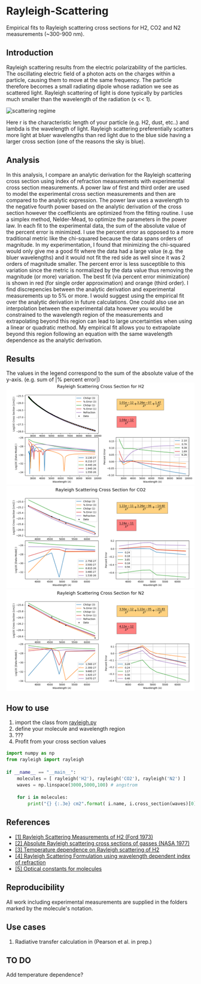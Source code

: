 # Rayleigh-Scattering
Empirical fits to Rayleigh scattering cross sections for H2, CO2 and N2 measurements (~300-900 nm). 


## Introduction 
Rayleigh scattering results from the electric polarizability of the particles. The oscillating electric field of a photon acts on the charges within a particle, causing them to move at the same frequency. The particle therefore becomes a small radiating dipole whose radiation we see as scattered light. Rayleigh scattering of light is done typically by particles much smaller than the wavelength of the radiation (x << 1).

![scattering regime](https://wikimedia.org/api/rest_v1/media/math/render/svg/e881ee39e1776b6a1af521b8552a9d50ac4fe4d8)

Here r is the characteristic length of your particle (e.g. H2, dust, etc..) and lambda is the wavelength of light. Rayleigh scattering preferentially scatters more light at bluer wavelengths than red light due to the blue side having a larger cross section (one of the reasons the sky is blue). 

## Analysis
In this analysis, I compare an analytic derivation for the Rayleigh scattering cross section using index of refraction measurements with experimental cross section measurements. A power law of first and third order are used to model the experimental cross section measurements and then are compared to the analytic expression. The power law uses a wavelength to the negative fourth power based on the analytic derivation of the cross section however the coefficients are optimized from the fitting routine. I use a simplex method, Nelder-Mead, to optimize the parameters in the power law. In each fit to the experimental data, the sum of the absolute value of the percent error is minimized. I use the percent error as opposed to a more traditional metric like the chi-squared because the data spans orders of magnitude. In my experimentation, I found that minimizing the chi-squared would only give me a good fit where the data had a large value (e.g. the bluer wavelengths) and it would not fit the red side as well since it was 2 orders of magnitude smaller. The percent error is less susceptible to this variation since the metric is normalized by the data value thus removing the magnitude (or more) variation. The best fit (via percent error minimization) is shown in red (for single order approximation) and orange (third order). I find discrepencies between the analytic derivation and experimental measurements up to 5% or more. I would suggest using the empirical fit over the analytic derivation in future calculations. One could also use an interpolation between the experimental data however you would be constrained to the wavelength region of the measurements and extrapolating beyond this region can lead to large uncertainties when using a linear or quadratic method. My empirical fit allows you to extrapolate beyond this region following an equation with the same wavelength dependence as the analytic derivation.   


## Results
The values in the legend correspond to the sum of the absolute value of the y-axis. (e.g. sum of |% percent error|) 
![Cross Section for H2](https://github.com/pearsonkyle/Rayleigh-Scattering/blob/master/Figures/h2.png) 
![Cross Section for CO2](https://github.com/pearsonkyle/Rayleigh-Scattering/blob/master/Figures/co2.png)
![Cross Section for N2](https://github.com/pearsonkyle/Rayleigh-Scattering/blob/master/Figures/n2.png)


## How to use
1. import the class from [rayleigh.py](https://github.com/pearsonkyle/Rayleigh-Scattering/blob/master/rayleigh.py)
2. define your molecule and wavelength region
3. ???
4. Profit from your cross section values
```python
import numpy as np
from rayleigh import rayleigh

if __name__ == "__main__":
    molecules = [ rayleigh('H2'), rayleigh('CO2'), rayleigh('N2') ]
    waves = np.linspace(3000,5000,100) # angstrom

    for i in molecules:
        print("{} {:.3e} cm2".format( i.name, i.cross_section(waves)[0] ))
```



## References
- [ [1] Rayleigh Scattering Measurements of H2 (Ford 1973)](http://www.sciencedirect.com/science/article/pii/S0092640X73800117?via%3Dihub)
- [ [2] Absolute Rayleigh scattering cross sections of gasses (NASA 1977) ](https://ntrs.nasa.gov/archive/nasa/casi.ntrs.nasa.gov/19770012747.pdf)
- [ [3] Temperature dependence on Rayleigh scattering of H2](http://adsabs.harvard.edu/abs/1962ApJ...136..690D)
- [ [4] Rayleigh Scattering Formulation using wavelength dependent index of refraction]( http://pds-atmospheres.nmsu.edu/education_and_outreach/encyclopedia/rayleigh_optical.htm)
- [ [5] Optical constants for molecules](https://refractiveindex.info/?shelf=main&book=CO2&page=Bideau-Mehu)

## Reproducibility
All work including experimental measurements are supplied in the folders marked by the molecule's notation. 

## Use cases
1. Radiative transfer calculation in (Pearson et al. in prep.) 

## TO DO
Add temperature dependence? 

